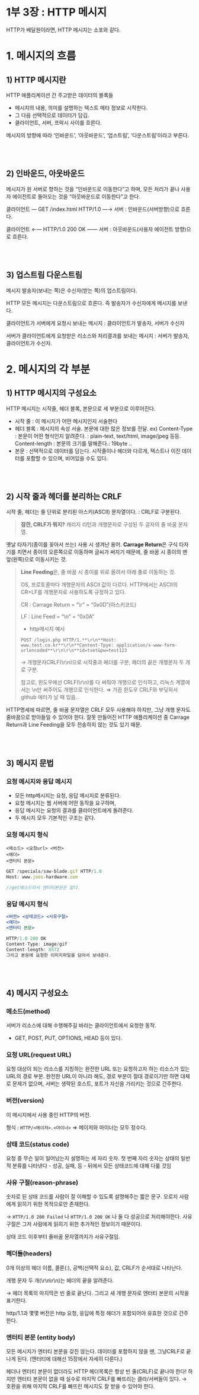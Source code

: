 # 1부 3장 : HTTP 메시지

HTTP가 배달원이라면, HTTP 메시지는 소포와 같다.

# 1. 메시지의 흐름
## 1) HTTP 메시지란

HTTP 애플리케이션 간 주고받은 데이터의 블록들

- 메시지의 내용, 의미를 설명하는 텍스트 메타 정보로 시작한다.
- 그 다음 선택적으로 데이터가 담김.
- 클라이언트, 서버, 프락시 사이를 흐른다.

메시지의 방향에 따라 ‘인바운드’, ‘아웃바운드’, ‘업스트림’, ‘다운스트림’이라고 부른다.

<br/>
<br/>

## 2) 인바운드, 아웃바운드

메시지가 원 서버로 향하는 것을 “인바운드로 이동한다”고 하며, 
모든 처리가 끝나 사용자 에이전트로 돌아오는 것을 “아웃바운드로 이동한다”고 한다.

클라이언트 — GET /index.html HTTP/1.0  —→ 서버 : 인바운드(서버방향)으로 흐른다.

클라이언트 ←— HTTP/1.0 200 OK —— 서버 : 아웃바운드(사용자 에이전트 방향)으로 흐른다.


<br/>
<br/>

## 3) 업스트림 다운스트림

메시지 발송자(보내는 쪽)은 수신자(받는 쪽)의 업스트림이다.

HTTP 모든 메시지는 다운스트림으로 흐른다. 즉 발송자가 수신자에게 메시지를 보낸다.

클라이언트가 서버에게 요청시 보내는 메시지 : 클라이언트가 발송자, 서버가 수신자

서버가 클라이언트에게 요청받은 리소스와 처리결과를 보내는 메시지 : 서버가 발송자, 클라이언트가 수신자. 

# 2. 메시지의 각 부분
## 1) HTTP 메시지의 구성요소

HTTP 메시지는 시작줄, 헤더 블록, 본문으로 세 부분으로 이루어진다.

- 시작 줄 : 이 메시지가 어떤 메시지인지 서술한다
- 헤더 블록 : 메시지의 속성 서술. 본문에 대한 많은 정보를 전달. 
ex) Content-Type : 본문이 어떤 형식인지 알려준다. : plain-text, text/html, image/jpeg 등등.
Content-length : 본문의 크기를 말해준다.: 19byte ..
- 본문 : 선택적으로 데이터를 담는다. 시작줄이나 헤더와 다르게, 텍스트나 이진 데이터를 포함할 수 있으며, 비어있을 수도 있다.


<br/>
<br/>

## 2) 시작 줄과 헤더를 분리하는 CRLF

시작 줄, 헤더는 줄 단위로 분리된 아스키(ASCII) 문자열이다. : CRLF로 구분된다. 

> **잠깐, CRLF가 뭐지?**
캐리지 리턴과 개행문자로 구성된 두 글자의 줄 바꿈 문자열.

옛날 타자기(종이를 꽂아서 쓰는) 사용 시 생겨난 용어.
**Carrage Return**은 구식 타자기를 치면서 종이의 오른쪽으로 이동하며 글씨가 써지기 때문에, 줄  바꿈 시 종이의 맨 앞(왼쪽)으로 이동시키는 것.
> 
> 
> **Line Feeding**은, 줄 바꿈 시 종이를 위로 올려서 아래 줄로 이동하는 것. 
> 
> OS, 프로토콜마다 개행문자의 ASCII 값이 다르다. 
> HTTP에서는 ASCII의 CR+LF를 개행문자로 사용하도록 규정하고 있다.
> 
> CR : Carrage Return = “\r” = “0x0D”(아스키코드)
> 
> LF : Line Feed = “\n” = “0x0A”
> 
> - http메시지 예시
> 
> `POST /login.php HTTP/1.**\r\n**Host: www.test.co.kr**\r\n**Content-Tpye: application/x-www-form-urlencoded**\r\n\r\n**id=tset&pw=test123`
> 
> → 개행문자CRLF(\r\n)으로 시작줄과 헤더를 구분, 헤더의 끝은 개행문자 두 개로 구분.
> 
> 참고로, 윈도우에선 CRLF(\r\n)를 다 써줘야 개행으로 인식하고, 리눅스 계열에서는 \n만 써주어도 개행으로 인식한다. ⇒ 가끔 윈도우 CRLF와 부딪혀서 github 에러가 날 때 있음..
> 

HTTP명세에 따르면, 줄 바꿈 문자열은 CRLF 모두 사용해야 하지만, 그냥 개행 문자도 줄바꿈으로 받아들일 수 있어야 한다. 잘못 만들어진 HTTP 애플리케이션 중 Carrage Return과 Line Feeding을 모두 전송하지 않는 것도 있기 때문.


<br/>
<br/>


## 3) 메시지 문법

### 요청 메시지와 응답 메시지

- 모든 http메시지는 요청, 응답 메시지로 분류된다.
- 요청 메시지는 웹 서버에 어떤 동작을 요구하며,
- 응답 메시지는 요청의 결과를 클라이언트에게 돌려준다.
- 두 메시지 모두 기본적인 구조는 같다.

### 요청 메시지 형식

```
<메소드> <요청url> <버전>
<헤더>
<엔터티 본문>
```

```jsx
GET /specials/saw-blade.gif HTTP/1.0
Host: www.joes-hardware.com

//get메소드라서 엔터티본문은 없다.
```

### 응답 메시지 형식

```jsx
<버전> <상태코드> <사유구절>
<헤더>
<엔터티 본문>
```

```jsx
HTTP/1.0 200 OK
Content-Type: image/gif
Content-length: 8572
그리고 본문에 요청한 이미지파일을 담아서 보내준다.
```


<br/>
<br/>


## 4) 메시지 구성요소

### 메소드(method)

서버가 리소스에 대해 수행해주길 바라는 클라이언트에서 요청한 동작.

- GET, POST, PUT, OPTIONS, HEAD 등이 있다.

### 요청 URL(request URL)

요청 대상이 되는 리소스를 지칭하는 완전한 URL 또는 요청하고자 하는 리소스가 있는 URL의 경로 부분. 
완전한 URL이 아니라 해도, 경로 부분이 절대 경로이기만 하면 대체로 문제가 없으며, 서버는 생략된 호스트, 포트가 자신을 가리키는 것으로 간주한다.

### 버전(version)

이 메시지에서 사용 중인 HTTP의 버전. 

형식 : `HTTP/<메이저>.<마이너>` ⇒ 메이저와 마이너는 모두 정수다.

### 상태 코드(status code)

요청 중 무슨 일이 일어났는지 설명하는 세 자리 숫자. 첫 번째 자리 숫자는 상태의 일반적 분류를 나타낸다 - 성공, 실패, 등 - 뒤에서 모든 상태코드에 대해 다룰 것임

### 사유 구절(reason-phrase)

숫자로 된 상태 코드를 사람이 잘 이해할 수 있도록 설명해주는 짧은 문구. 
오로지 사람에게 읽히기 위한 목적으로만 존재한다.

→ `HTTP/1.0 200 Failed` 나 `HTTP/1.0 200 OK` 나 둘 다 성공으로 처리해야한다.  사유 구절은 그저 사람에게 읽히기 위한 추가적인 정보이기 때문이다.

상태 코드 이후부터 줄바꿈 문자열까지가 사유구절임.

### 헤더들(headers)

0개 이상의 헤더 이름, 콜론(:), 공백(선택적 요소), 값, CRLF가 순서대로 나타난다. 

개행 문자 두 개(\r\n\r\n)는 헤더의 끝을 알려준다. 

→ 헤더 목록의 마지막은 빈 줄로 끝난다. 그리고 새 개행 문자로 엔터티 본문의 시작을 표기한다.

http/1.1과 몇몇 버전은 http 요청, 응답에 특정 헤더가 포함되어야 유효한 것으로 간주한다.

### 엔터티 본문 (entity body)

모든 메시지가 엔터티 본문을 갖진 않는다. 데이터를 포함하지 않을 땐, 그냥CRLF로 끝나게 된다. (엔터티에 대해선 15장에서 자세히 다룬다.)

헤더나 엔터티 본문이 없더라도 HTTP 헤더목록은 항상 빈 줄(CRLF)로 끝나야 한다!
하지만 엔터티 본문이 없을 때 실수로 마지막 CRLF를 빠뜨리는 클라/서버들이 있다.  → 호환을 위해 마지막 CRLF를 빠뜨린 메시지도 잘 받을 수 있어야 한다.
